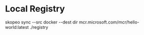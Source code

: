 # Local Registry

skopeo sync --src docker --dest dir mcr.microsoft.com/mcr/hello-world:latest ./registry